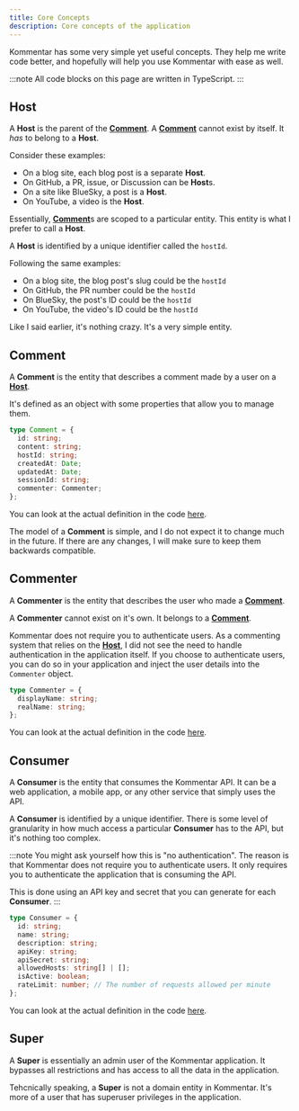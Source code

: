 ```yaml
---
title: Core Concepts
description: Core concepts of the application
---
```


Kommentar has some very simple yet useful concepts. They help me write code better, and hopefully will help you use Kommentar with ease as well.

:::note
All code blocks on this page are written in TypeScript.
:::

## Host

A **Host** is the parent of the [**Comment**](#comment).
A [**Comment**](#comment) cannot exist by itself. It _has_ to belong to a **Host**.

Consider these examples:

- On a blog site, each blog post is a separate **Host**.
- On GitHub, a PR, issue, or Discussion can be **Host**s.
- On a site like BlueSky, a post is a **Host**.
- On YouTube, a video is the **Host**.

Essentially, [**Comment**](#comment)s are scoped to a particular entity. This entity is what I prefer to call a **Host**.

A **Host** is identified by a unique identifier called the `hostId`.

Following the same examples:

- On a blog site, the blog post's slug could be the `hostId`
- On GitHub, the PR number could be the `hostId`
- On BlueSky, the post's ID could be the `hostId`
- On YouTube, the video's ID could be the `hostId`

Like I said earlier, it's nothing crazy. It's a very simple entity.

## Comment

A **Comment** is the entity that describes a comment made by a user on a [**Host**](#host).

It's defined as an object with some properties that allow you to manage them.

```typescript
type Comment = {
  id: string;
  content: string;
  hostId: string;
  createdAt: Date;
  updatedAt: Date;
  sessionId: string;
  commenter: Commenter;
};
```

You can look at the actual definition in the code [here](https://github.com/kommentar/kommentar/blob/main/src/app/domain/entities/comment.ts).

The model of a **Comment** is simple, and I do not expect it to change much in the future. If there are any changes, I will make sure to keep them backwards compatible.

## Commenter

A **Commenter** is the entity that describes the user who made a [**Comment**](#comment).

A **Commenter** cannot exist on it's own. It belongs to a [**Comment**](#comment).

Kommentar does not require you to authenticate users. As a commenting system that relies on the [**Host**](#host), I did not see the need to handle authentication in the application itself. If you choose to authenticate users, you can do so in your application and inject the user details into the `Commenter` object.

```typescript
type Commenter = {
  displayName: string;
  realName: string;
};
```

You can look at the actual definition in the code [here](https://github.com/kommentar/kommentar/blob/main/src/app/domain/entities/comment.ts).

## Consumer

A **Consumer** is the entity that consumes the Kommentar API. It can be a web application, a mobile app, or any other service that simply uses the API.

A **Consumer** is identified by a unique identifier. There is some level of granularity in how much access a particular **Consumer** has to the API, but it's nothing too complex.

:::note
You might ask yourself how this is "no authentication". The reason is that Kommentar does not require you to authenticate users. It only requires you to authenticate the application that is consuming the API.

This is done using an API key and secret that you can generate for each **Consumer**.
:::

```typescript
type Consumer = {
  id: string;
  name: string;
  description: string;
  apiKey: string;
  apiSecret: string;
  allowedHosts: string[] | [];
  isActive: boolean;
  rateLimit: number; // The number of requests allowed per minute
};
```

You can look at the actual definition in the code [here](https://github.com/kommentar/kommentar/blob/main/src/app/domain/entities/consumer.ts).

## Super

A **Super** is essentially an admin user of the Kommentar application. It bypasses all restrictions and has access to all the data in the application.

Tehcnically speaking, a **Super** is not a domain entity in Kommentar. It's more of a user that has superuser privileges in the application.

